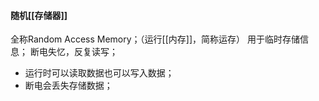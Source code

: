 #### 随机[[存储器]]
全称Random Access Memory；（运行[[内存]]，简称运存）
用于临时存储信息；
断电失忆，反复读写；
-   运行时可以读取数据也可以写入数据；
-   断电会丢失存储数据；






